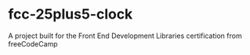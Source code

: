 # fcc-25plus5-clock
A project built for the Front End Development Libraries certification from freeCodeCamp
